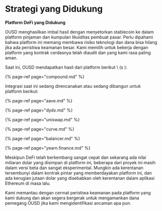 # Strategi yang Didukung

**Platform DeFi yang Didukung**

OUSD menghasilkan imbal hasil dengan menyetorkan stablecoin ke dalam platform pinjaman dan kumpulan likuiditas pembuat pasar. Perlu dipahami bahwa platform ini memang membawa risiko teknologi dan dana bisa hilang jika ada peristiwa keamanan besar. Kami memilih untuk bekerja dengan platform yang kontrak cerdasnya telah diaudit dan yang kami rasa paling aman.

Saat ini, OUSD mendapatkan hasil dari platform berikut \ (s \):

{% page-ref page="compound.md" %}

Integrasi saat ini sedang direncanakan atau sedang dibangun untuk platform berikut:

{% page-ref page="aave.md" %}

{% page-ref page="dydx.md" %}

{% page-ref page="uniswap.md" %}

{% page-ref page="curve.md" %}

{% page-ref page="balancer.md" %}

{% page-ref page="yearn.finance.md" %}

Meskipun DeFi telah berkembang sangat cepat dan sekarang ada nilai miliaran dolar yang disimpan di platform ini, beberapa dari proyek ini masih dalam versi beta dan sangat eksperimental. Mungkin ada kerentanan tersembunyi dalam kontrak pintar yang memberdayakan platform ini, dan ada kerugian jutaan dolar yang disebabkan oleh kerentanan dalam aplikasi Ethereum di masa lalu.

Kami memantau dengan cermat peristiwa keamanan pada platform yang kami dukung dan akan segera bergerak untuk mengamankan dana pemegang OUSD jika kami mengidentifikasi ancaman apa pun.



